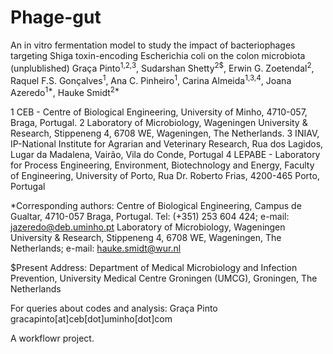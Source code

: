 # Phage-gut
An in vitro fermentation model to study the impact of bacteriophages targeting Shiga toxin-encoding Escherichia coli on the colon microbiota (unplublished)
Graça Pinto<sup>1,2,3</sup>, Sudarshan Shetty<sup>2$</sup>, Erwin G. Zoetendal<sup>2</sup>, Raquel F.S. Gonçalves<sup>1</sup>, Ana C. Pinheiro<sup>1</sup>, Carina Almeida<sup>1,3,4</sup>, Joana Azeredo<sup>1*</sup>, Hauke Smidt<sup>2*</sup>

1 CEB - Centre of Biological Engineering, University of Minho, 4710-057, Braga, Portugal.
2 Laboratory of Microbiology, Wageningen University & Research, Stippeneng 4, 6708 WE, Wageningen, The Netherlands.
3 INIAV, IP-National Institute for Agrarian and Veterinary Research, Rua dos Lagidos, Lugar da Madalena, Vairão, Vila do Conde, Portugal
4 LEPABE - Laboratory for Process Engineering, Environment, Biotechnology and Energy, Faculty of Engineering, University of Porto, Rua Dr. Roberto Frias, 4200-465 Porto, Portugal

*Corresponding authors: 
Centre of Biological Engineering, Campus de Gualtar, 4710-057 Braga, Portugal. Tel: (+351) 253 604 424; e-mail: jazeredo@deb.uminho.pt 
Laboratory of Microbiology, Wageningen University & Research, Stippeneng 4, 6708 WE, Wageningen, The Netherlands; e-mail: hauke.smidt@wur.nl 

$Present Address: Department of Medical Microbiology and Infection Prevention, University Medical Centre Groningen (UMCG), Groningen, The Netherlands

For queries about codes and analysis: Graça Pinto gracapinto[at]ceb[dot]uminho[dot]com

A workflowr project.
